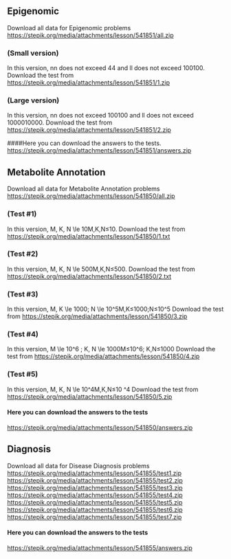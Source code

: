 ## Epigenomic
Download all data for Epigenomic problems
https://stepik.org/media/attachments/lesson/541851/all.zip

### (Small version)
In this version, nn does not exceed 44 and ll does not exceed 100100.
Download the test from https://stepik.org/media/attachments/lesson/541851/1.zip

### (Large version)
In this version, nn does not exceed 100100 and ll does not exceed 1000010000.
Download the test from https://stepik.org/media/attachments/lesson/541851/2.zip

####Here you can download the answers to the tests.
https://stepik.org/media/attachments/lesson/541851/answers.zip

## Metabolite Annotation
Download all data for Metabolite Annotation problems
https://stepik.org/media/attachments/lesson/541850/all.zip

### (Test #1)
In this version, M, K, N \le 10M,K,N≤10.
Download the test from https://stepik.org/media/attachments/lesson/541850/1.txt

### (Test #2)
In this version, M, K, N \le 500M,K,N≤500.
Download the test from https://stepik.org/media/attachments/lesson/541850/2.txt

### (Test #3)
In this version, M, K \le 1000; N \le 10^5M,K≤1000;N≤10^5
Download the test from https://stepik.org/media/attachments/lesson/541850/3.zip

### (Test #4)
In this version, M \le 10^6 ; K, N \le 1000M≤10^6; K,N≤1000
Download the test from https://stepik.org/media/attachments/lesson/541850/4.zip

### (Test #5)
In this version, M, K, N \le 10^4M,K,N≤10 ^4
Download the test from https://stepik.org/media/attachments/lesson/541850/5.zip

#### Here you can download the answers to the tests
https://stepik.org/media/attachments/lesson/541850/answers.zip


## Diagnosis
Download all data for Disease Diagnosis problems
https://stepik.org/media/attachments/lesson/541855/test1.zip
https://stepik.org/media/attachments/lesson/541855/test2.zip
https://stepik.org/media/attachments/lesson/541855/test3.zip
https://stepik.org/media/attachments/lesson/541855/test4.zip
https://stepik.org/media/attachments/lesson/541855/test5.zip
https://stepik.org/media/attachments/lesson/541855/test6.zip
https://stepik.org/media/attachments/lesson/541855/test7.zip

#### Here you can download the answers to the tests
https://stepik.org/media/attachments/lesson/541855/answers.zip
